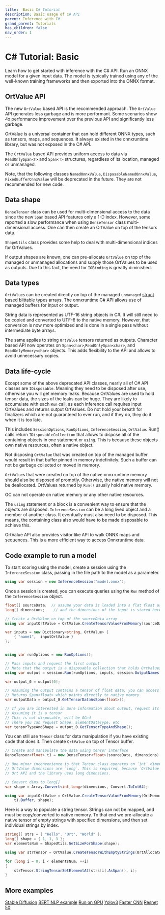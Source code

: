 ```yaml
---
title:  Basic C# Tutorial
description: Basic usage of C# API
parent: Inference with C#
grand_parent: Tutorials
has_children: false
nav_order: 1
---
```



# C# Tutorial: Basic

Learn how to get started with inference with the C# API. Run an ONNX model for a given input data. The model is typically trained using any of the well-known training frameworks and then exported into the ONNX format.

## OrtValue API

The new `OrtValue` based API is the recommended approach. The `OrtValue` API generates less garbage and is more performant. Some scenarios show 4x performance improvement over the previous API and significantly less garbage.

OrtValue is a universal container that can hold different ONNX types, such as tensors, maps, and sequences. It always existed in the onnxruntime library, but was not exposed in the C# API.

The `OrtValue` based API provides uniform access to data via `ReadOnlySpan<T>` and `Span<T>` structures, regardless of its location, managed or unmanaged.

Note, that the following classes `NamedOnnxValue`, `DisposableNamedOnnxValue`, `FixedBufferOnnxValue` will be deprecated in the future. They are not recommended for new code.

## Data shape

`DenseTensor` class can be used for multi-dimensional access to the data since the new `Span` based API features only a 1-D index. However, some reported a slow performance when using `DenseTensor` class multi-dimensional access. One can then create an OrtValue on top of the tensors data. 

`ShapeUtils` class provides some help to deal with multi-dimensional indices for OrtValues.

If output shapes are known, one can pre-allocate `OrtValue` on top of the managed or unmanaged allocations and supply those OrtValues to be used as outputs. Due to this fact, the need for `IOBinding` is greatly diminished.


## Data types

`OrtValues` can be created directly on top of the managed `unmanaged` [struct based blittable types](https://learn.microsoft.com/en-us/dotnet/framework/interop/blittable-and-non-blittable-types) arrays. The onnxruntime C# API allows use of managed buffers for input or output.

String data is represented as UTF-16 string objects in C#. It will still need to be copied and converted to UTF-8 to the native memory. However, that conversion is now more optimized and is done in a single pass without intermediate byte arrays.

The same applies to string `OrtValue` tensors returned as outputs. Character based API now operates on `Span<char>`,`ReadOnlySpan<char>`, and `ReadOnlyMemory<char>` objects. This adds flexibility to the API and allows to avoid unnecessary copies.

## Data life-cycle

Except some of the above deprecated API classes, nearly all of C# API classes are `IDisposable`.
Meaning they need to be disposed after use, otherwise you will get memory leaks. Because OrtValues are used to hold tensor data, the sizes of the leaks can be huge. They are likely to accumulate with each `Run` call, as each inference call requires input OrtValues and returns output OrtValues.
Do not hold your breath for finalizers which are not guaranteed to ever run, and if they do, they do it when it is too late.

This includes `SessionOptions`, `RunOptions`, `InferenceSession`, `OrtValue`. Run() calls return `IDisposableCollection` that allows to dispose all of the containing objects in one statement or `using`. This is because these objects own native resources, often a native object.

Not disposing `OrtValue` that was created on top of the managed buffer would result in
that buffer pinned in memory indefinitely. Such a buffer can not be garbage collected or moved in memory.

`OrtValue`s that were created on top of the native onnxruntime memory should also be disposed of promptly. Otherwise, the native memory will not be deallocated. OrtValues returned by `Run()` usually hold native memory.

GC can not operate on native memory or any other native resources.

The `using` statement or a block is a convenient way to ensure that the objects are disposed.
`InferenceSession` can be a long lived object and a member of another class. It eventually must also need to be disposed. This means, the containing class also would have to be made disposable to achieve this.

OrtValue API also provides visitor like API to walk ONNX maps and sequences.
This is a more efficient way to access Onnxruntime data.

## Code example to run a model

To start scoring using the model, create a session using the `InferenceSession` class, passing in the file path to the model as a parameter.

```cs
using var session = new InferenceSession("model.onnx");
```

Once a session is created, you can execute queries using the `Run` method of the  `InferenceSession` object.

```cs
float[] sourceData;  // assume your data is loaded into a flat float array
long[] dimensions;    // and the dimensions of the input is stored here

// Create a OrtValue on top of the sourceData array
using var inputOrtValue = OrtValue.CreateTensorValueFromMemory(sourceData, dimensions);

var inputs = new Dictionary<string, OrtValue> {
    { "name1",  inputOrtValue }
};


using var runOptions = new RunOptions();

// Pass inputs and request the first output
// Note that the output is a disposable collection that holds OrtValues
using var output = session.Run(runOptions, inputs, session.OutputNames[0]);

var output_0 = output[0];

// Assuming the output contains a tensor of float data, you can access it as follows
// Returns Span<float> which points directly to native memory.
var outputData = output_0.GetTensorDataAsSpan<float>();

// If you are interested in more information about output, request its type and shape
// Assuming it is a tensor
// This is not disposable, will be GCed
// There you can request Shape, ElementDataType, etc
var tensorTypeAndShape = output_0.GetTensorTypeAndShape();

```

You can still use `Tensor` class for data manipulation if you have existing code that does it.
Then create `OrtValue` on top of Tensor buffer.

```cs
// Create and manipulate the data using tensor interface
DenseTensor<float> t1 = new DenseTensor<float>(sourceData, dimensions);

// One minor inconvenience is that Tensor class operates on `int` dimensions and indices.
// OrtValue dimensions are `long`. This is required, because `OrtValue` talks directly to
// Ort API and the library uses long dimensions.

// Convert dims to long[]
var shape = Array.Convert<int,long>(dimensions, Convert.ToInt64);

using var inputOrtValue = OrtValue.CreateTensorValueFromMemory(OrtMemoryInfo.DefaultInstance,
    t1.Buffer, shape);

```

Here is a way to populate a string tensor. Strings can not be mapped, and must be copy/converted to native memory. To that end we pre-allocate a native tensor of empty strings with specified dimensions, and then set individual strings by index.


```cs
string[] strs = { "Hello", "Ort", "World" };
long[] shape = { 1, 1, 3 };
var elementsNum = ShapeUtils.GetSizeForShape(shape);

using var strTensor = OrtValue.CreateTensorWithEmptyStrings(OrtAllocator.DefaultInstance, shape);

for (long i = 0; i < elementsNum; ++i)
{
    strTensor.StringTensorSetElementAt(strs[i].AsSpan(), i);
}
```

## More examples

[Stable Diffusion](stable-diffusion-csharp.md)
[BERT NLP example](bert-nlp-csharp-console.md)
[Run on GPU](csharp-gpu.md)
[Yolov3](yolov3_object_detection_csharp.md)
[Faster CNN](fastercnn_csharp.md)
[Resnet 50](resnet50_csharp.md)

